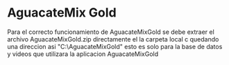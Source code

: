 # AguacateMix Gold

Para el correcto funcionamiento de AguacateMixGold se debe extraer el archivo AguacateMixGold.zip directamente el la carpeta local c quedando una direccion asi "C:\AguacateMixGold" esto es solo para la base de datos y videos que utilizara la aplicacion AguacateMixGold
